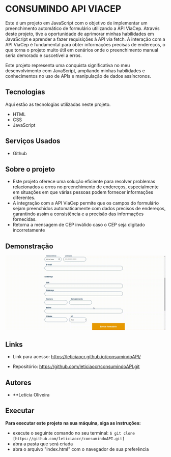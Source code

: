  # CONSUMINDO API VIACEP

Este é um projeto em JavaScript com o objetivo de implementar um preenchimento automático de formulário utilizando a API ViaCep. Através deste projeto, tive a oportunidade de aprimorar minhas habilidades em JavaScript e aprender a fazer requisições à API via fetch.
A interação com a API ViaCep é fundamental para obter informações precisas de endereços, o que torna o projeto muito útil em cenários onde o preenchimento manual seria demorado e suscetível a erros.

Este projeto representa uma conquista significativa no meu desenvolvimento com JavaScript, ampliando minhas habilidades e conhecimentos no uso de APIs e manipulação de dados assíncronos.



## Tecnologias

Aqui estão as tecnologias utilizadas neste projeto.

* HTML
* CSS 
* JavaScript

## Serviços Usados

* Github


## Sobre o projeto
* Este projeto oferece uma solução eficiente para resolver problemas relacionados a erros no preenchimento de endereços, especialmente em situações em que várias pessoas podem fornecer informações diferentes.
* A integração com a API ViaCep permite que os campos do formulário sejam preenchidos automaticamente com dados precisos de endereços, garantindo assim a consistência e a precisão das informações fornecidas.
* Retorna a mensagem de CEP inválido caso o CEP seja digitado incorretamente 

## Demonstração 



![Tela](https://github.com/leticiaocr/consumindoAPI/blob/main/screen-capture-_2_.gif)




## Links
  - Link para acesso: https://leticiaocr.github.io/consumindoAPI/
  
  - Repositório: https://github.com/leticiaocr/consumindoAPI.git

  ## Autores

  * **Letícia Oliveira 



## Executar
**Para executar este projeto na sua máquina, siga as instruções:**

* execute o seguinte comando no seu terminal:
`$ git clone [https://github.com/leticiaocr/consumindoAPI.git]`
* abra a pasta que será  criada
* abra o arquivo "index.html" com o navegador de sua preferência 
